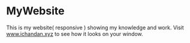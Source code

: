 # MyWebsite
This is my website( responsive ) showing my knowledge and work. Visit www.ichandan.xyz to see how it looks on your window.
